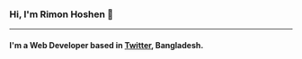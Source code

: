 ### Hi, I'm Rimon Hoshen 🧑
---

#### I'm a Web Developer based in <a href="https://wakeupict.com/">Twitter</a>,  Bangladesh.



